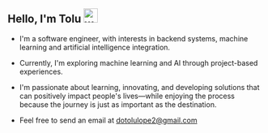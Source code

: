 ## Hello, I'm Tolu <img src="https://emoji.slack-edge.com/T02HBS55FCG/cool-doge/aa3c8fd9037a0604.gif" width="28" alt="what's up?">


* I'm a software engineer, with interests in backend systems, machine learning and artificial intelligence integration.

* Currently, I'm exploring machine learning and AI through project-based experiences.

* I'm passionate about learning, innovating, and developing solutions that can positively impact people's lives—while enjoying the process because the journey is just as important as the destination.

* Feel free to send an email at [dotolulope2@gmail.com](mailto:dotolulope2@gmail.com?&cc=dotolulope2@gmail.com&subject=Hi%20Tolu,%20Saw%20your%20profile%20on%20GitHub&body=Hi%20Tolu%20I%20am%20%E2%80%A6)
